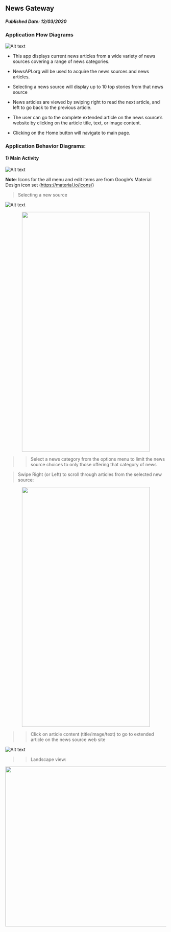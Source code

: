 ## News Gateway

##### Published Date: 12/03/2020

### Application Flow Diagrams

![Alt text](photo/application_architecture.png?raw=true "application-architecture")

* This app displays current news articles from a wide variety of news sources covering a range of news categories.

* NewsAPI.org will be used to acquire the news sources and news articles.

* Selecting a news source will display up to 10 top stories from that news source

* News articles are viewed by swiping right to read the next article, and left to go back to the previous article.

* The user can go to the complete extended article on the news source’s website by clicking on the article title, text, or image content.

* Clicking on the Home button will navigate to main page.

### Application Behavior Diagrams:

#### 1) Main Activity

![Alt text](photo/overview.png?raw=true "main-page")

__Note__: Icons for the all menu and edit items are from Google’s Material Design icon set (https://material.io/icons/)

> Selecting a new source

![Alt text](photo/new_source.png?raw=true "new-source")

<a href="photo/all_sources.png"><div align="center"><img src="photo/all_sources.png" height="750" width="400" ></div></a>

>> Select a news category from the options menu to limit the news source choices to only those offering that category of news

> Swipe Right (or Left) to scroll through articles from the selected new source:

<a href="photo/AP_news.png">
<div align="center"><img src="photo/AP_news.png" height="750" width="400" ></div>
</a>

>> Click on article content (title/image/text) to go to extended article on the news source web site

![Alt text](photo/open_source.png?raw=true "open-article")

>> Landscape view:

<a href="pic/official_details_2.png">
<div align="center"><img src="pic/official_details_2.png" height="500" width="1100" ></div>
</a>

<br>

